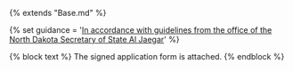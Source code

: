 {% extends "Base.md" %}

{% set guidance = '[In accordance with guidelines from the office of the North Dakota Secretary of State Al Jaegar](https://vip.sos.nd.gov/PortalListDetails.aspx?ptlhPKID=51&ptlPKID=7)' %}

{% block text %}
The signed application form is attached.
{% endblock %}